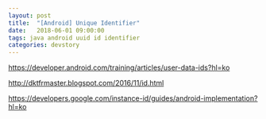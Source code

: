 ```yaml
---
layout: post
title:  "[Android] Unique Identifier"
date:   2018-06-01 09:00:00
tags: java android uuid id identifier
categories: devstory
---
```

https://developer.android.com/training/articles/user-data-ids?hl=ko

http://dktfrmaster.blogspot.com/2016/11/id.html

https://developers.google.com/instance-id/guides/android-implementation?hl=ko
